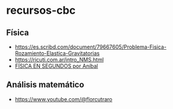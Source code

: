 # recursos-cbc

## Física
- https://es.scribd.com/document/79667605/Problema-Fisica-Rozamiento-Elastica-Gravitatorias
- https://ricuti.com.ar/intro_NMS.html
- [FÍSICA EN SEGUNDOS por Aníbal](https://www.youtube.com/playlist?list=PLmZ4WP5IsCKGuvbsA77mBzZ3EeRLW3gF8)

## Análisis matemático
- https://www.youtube.com/@florcutraro
